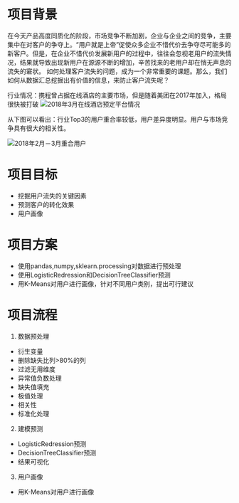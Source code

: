 # 项目背景
在今天产品高度同质化的阶段，市场竞争不断加剧，企业与企业之间的竞争，主要集中在对客户的争夺上。“用户就是上帝”促使众多企业不惜代价去争夺尽可能多的新客户。但是，在企业不惜代价发展新用户的过程中，往往会忽视老用户的流失情况，结果就导致出现新用户在源源不断的增加，辛苦找来的老用户却在悄无声息的流失的窘状。
如何处理客户流失的问题，成为一个非常重要的课题。那么，我们如何从数据汇总挖掘出有价值的信息，来防止客户流失呢？

行业情况：携程曾占据在线酒店的主要市场，但是随着美团在2017年加入，格局很快被打破
![2018年3月在线酒店预定平台情况](https://upload-images.jianshu.io/upload_images/12564647-8b17cfbc23efc896.png?imageMogr2/auto-orient/strip%7CimageView2/2/w/1000/format/webp)

从下图可以看出：行业Top3的用户重合率较低，用户差异度明显。用户与市场竞争具有很大的相关性。

![2018年2月－3月重合用户](https://upload-images.jianshu.io/upload_images/12564647-754111beffa7e2be.png?imageMogr2/auto-orient/strip%7CimageView2/2/w/1000/format/webp)

# 项目目标
+ 挖掘用户流失的关键因素
+ 预测客户的转化效果
+ 用户画像
# 项目方案
+ 使用pandas,numpy,sklearn.processing对数据进行预处理
+ 使用LogisticRedression和DecisionTreeClassifier预测
+ 用K-Means对用户进行画像，针对不同用户类别，提出可行建议
# 项目流程
1. 数据预处理
  + 衍生变量
  + 删除缺失比列>80%的列
  + 过滤无用维度
  + 异常值负数处理
  + 缺失值填充
  + 极值处理
  + 相关性
  + 标准化处理
2. 建模预测
  + LogisticRedression预测
  + DecisionTreeClassifier预测
  + 结果可视化
3. 用户画像
  + 用K-Means对用户进行画像

